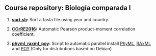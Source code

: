 ## Course repository: Biología comparada I ##

1. **[sort.sh](https://github.com/dpabon/bio_comparada/blob/master/sort.sh):** Sort a fasta file using year and country.

2. **[COrRE2016](https://github.com/dpabon/bio_comparada/tree/master/COrRE2016):** Automatic Pearson product-moment correlation coefficient.

3. **[phyml_raxml_poy](https://github.com/dpabon/bio_comparada/blob/master/phyml_raxml_poy.sh):** Script to automatic parallel install [PhyML](https://github.com/stephaneguindon/phyml), [RAxML](https://github.com/stamatak/standard-RAxML) and [POY](http://www.amnh.org/our-research/computational-sciences/research/projects/systematic-biology/poy) (Only for distributions based on Debian)  
